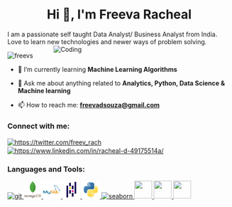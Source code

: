 <h1 align="center">Hi 👋, I'm Freeva Racheal</h1>
<p1 align="left">I am a passionate self taught Data Analyst/ Business Analyst from India. Love to learn new technologies and newer ways of problem solving.</p1>
<img align="right" alt="Coding" width="400" src="https://uploads-ssl.webflow.com/6052dba10558ec9e861578de/605609942900a56b7d9547ee_animation_500_kmhu8z1q.gif">
<p align="left"> <img src="https://komarev.com/ghpvc/?username=freevs&label=Profile%20views&color=0e75b6&style=flat" alt="freevs" /> </p>

- 🔭 I’m currently learning **Machine Learning Algorithms**

- 💬 Ask me about anything related to **Analytics, Python, Data Science & Machine learning**

- 📫 How to reach me: **freevadsouza@gmail.com**

<h3 align="left">Connect with me:</h3>
<p align="left">
<a href="https://twitter.com/freev_rach" target="blank"><img align="center" src="https://raw.githubusercontent.com/rahuldkjain/github-profile-readme-generator/master/src/images/icons/Social/twitter.svg" alt="https://twitter.com/freev_rach" height="30" width="40" /></a>
<a href="https://linkedin.com/in//racheal-d-49175514a/" target="blank"><img align="center" src="https://raw.githubusercontent.com/rahuldkjain/github-profile-readme-generator/master/src/images/icons/Social/linked-in-alt.svg" alt="https://www.linkedin.com/in/racheal-d-49175514a/" height="30" width="40" /></a>
</p>

<h3 align="left">Languages and Tools:</h3>
<p align="left"> <a href="https://git-scm.com/" target="_blank" rel="noreferrer"> <img src="https://www.vectorlogo.zone/logos/git-scm/git-scm-icon.svg" alt="git" width="40" height="40"/> </a> <a href="https://www.mongodb.com/" target="_blank" rel="noreferrer"> <img src="https://raw.githubusercontent.com/devicons/devicon/master/icons/mongodb/mongodb-original-wordmark.svg" alt="mongodb" width="40" height="40"/> </a> <a href="https://www.mysql.com/" target="_blank" rel="noreferrer"> <img src="https://raw.githubusercontent.com/devicons/devicon/master/icons/mysql/mysql-original-wordmark.svg" alt="mysql" width="40" height="40"/> </a> <a href="https://pandas.pydata.org/" target="_blank" rel="noreferrer"> <img src="https://raw.githubusercontent.com/devicons/devicon/2ae2a900d2f041da66e950e4d48052658d850630/icons/pandas/pandas-original.svg" alt="pandas" width="40" height="40"/> </a> <a href="https://www.python.org" target="_blank" rel="noreferrer"> <img src="https://raw.githubusercontent.com/devicons/devicon/master/icons/python/python-original.svg" alt="python" width="40" height="40"/> </a> <a href="https://seaborn.pydata.org/" target="_blank" rel="noreferrer"> <img src="https://seaborn.pydata.org/_images/logo-mark-lightbg.svg" alt="seaborn" width="40" height="40"/> </a> <a href="https://www.tableau.com/" target="_blank" rel="noreferrer"> <img src="https://cdn.worldvectorlogo.com/logos/tableau-software.svg" width="40" height="40"/> </a> <a href="https://numpy.org/" target="_blank" rel="noreferrer"> <img src="https://numpy.org/images/logo.svg" width="40" height="40"/> </a> <a href="https://matplotlib.org/" target="_blank" rel="noreferrer"> <img src="https://matplotlib.org/_static/images-rotate/pie300.png" width="40" height="40"/> </a></p>



